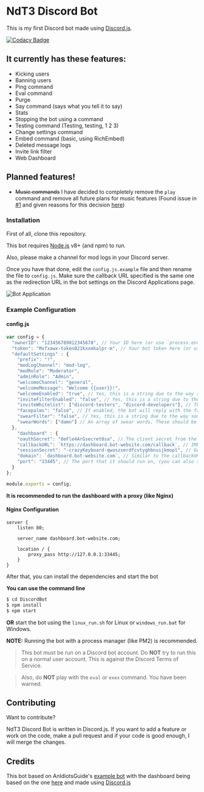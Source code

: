 # NdT3 Discord Bot

This is my first Discord bot made using [Discord.js](https://github.com/hydrabolt/discord.js).

[![Codacy Badge](https://api.codacy.com/project/badge/Grade/a53801bdb675456da9c9e0f5794d26f5?branch=dev-branch)](https://www.codacy.com/app/NdT3Development/DiscordBot?utm_source=github.com&amp;utm_medium=referral&amp;utm_content=NdT3Development/DiscordBot&amp;utm_campaign=Badge_Grade)

## It currently has these features:
  - Kicking users
  - Banning users
  - Ping command
  - Eval command
  - Purge
  - Say command (says what you tell it to say)
  - Stats
  - Stopping the bot using a command
  - Testing command (Testing, testing, 1 2 3)
  - Change settings command
  - Embed command (basic, using RichEmbed)
  - Deleted message logs
  - Invite link filter
  - Web Dashboard

## Planned features!

  - ~~Music commands~~ I have decided to completely remove the `play` command and remove all future plans for music features (Found issue in [#1](https://github.com/NdT3Development/DiscordBot/issues/1) and given reasons for this decision [here](https://github.com/NdT3Development/DiscordBot/projects/1#card-4201008))

### Installation
First of all, clone this repository.

This bot requires [Node.js](https://nodejs.org/) v8+ (and npm) to run.

Also, please make a channel for mod logs in your Discord server.

Once you have that done, edit the `config.js.example` file and then rename the file to `config.js`. Make sure the callback URL specified is the same one as the redirection URL in the bot settings on the Discord Applications page.

![Bot Application](https://i.imgur.com/sechKvg.png)

### Example Configuration

#### config.js

```javascript
var config = {
  "ownerID": "123456789012345678", // Your ID here (or use `process.env.OWNERID`)
  "token": "Mxfxawx-token021kxxmkalpr-m", // Your bot token here (or use `process.env.TOKEN`)
  "defaultSettings" : {
    "prefix": "!",
    "modLogChannel": "mod-log",
    "modRole": "Moderator",
    "adminRole": "Admin",
    "welcomeChannel": "general",
    "welcomeMessage": "Welcome {{user}}!",
    "welcomeEnabled": "true", // Yes, this is a string due to the way some things in the code work
    "inviteFilterEnabled": "false", // Yes, this is a string due to the way some things in the code work
    "inviteWhitelist": ["discord-testers", "discord-developers"], // This can be changed, these are just defaults as an example
    "facepalms": "false", // If enabled, the bot will reply with the facepalm emoji whenever a message contains 'facepalm'. (And yes, this is a string due to the way some things in the code work)
    "swearFilter": "false", // Yes, this is a string due to the way some things in the code work
    "swearWords": ["damn"] // An array of swear words. These should be lowercase. (of course, I have not included much for certain reasons...)
  },
    "dashboard" : {
    "oauthSecret": "0eFle4ArGsecret0sa", // The client secret from the Discord bot page, (you can also store this in an environmental variable)
    "callbackURL": `https://dashboard.bot-website.com/callback`, // IMPORTANT: Replace {{DOMAIN_NAME}} with the domain name of the server the bot is hosted on
    "sessionSecret": "-crazyKeyboard-qwaszxerdfcvtyghbnuijkmopl", // Go crazy on the keyboard here, this is used as a session secret, (you can also store this in an environmental variable)
    "domain": `dashboard.bot-website.com`, // Similar to the callbackURL above but this is without the protocol
    "port": "33445", // The port that it should run on, (you can also store this in an environmental variable)
  }
};

module.exports = config;
```

**It is recommended to run the dashboard with a proxy (like Nginx)**

#### Nginx Configuration

```
server {
    listen 80;

    server_name dashboard.bot-website.com;

    location / {
        proxy_pass http://127.0.0.1:33445;
    }
}
```

After that, you can install the dependencies and start the bot

**You can use the command line**
```sh
$ cd DiscordBot
$ npm install
$ npm start
```
**OR** start the bot using the `linux_run.sh` for Linux or `windows_run.bat` for Windows.

**NOTE:** Running the bot with a process manager (like PM2) is recommended.

>This bot must be run on a Discord bot account. Do __NOT__ try to run this on a normal user account. This is against the Discord Terms of Service.

>Also, do __NOT__ play with the `eval` or `exex` command. You have been warned.

## Contributing

Want to contribute?

NdT3 Discord Bot is written in Discord.js. If you want to add a feature or work on the code, make a pull request and if your code is good enough, I will merge the changes.

## Credits

This bot based on AnIdiotsGuide's [example bot](https://github.com/An-Idiots-Guide/guidebot) with the dashboard being based on the one [here](https://idiots-dashboard.glitch.me/) and made using [Discord.js](https://github.com/hydrabolt/discord.js)
